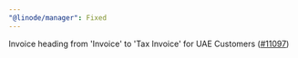 ```yaml
---
"@linode/manager": Fixed
---
```


Invoice heading from 'Invoice' to 'Tax Invoice' for UAE Customers ([#11097](https://github.com/linode/manager/pull/11097))

